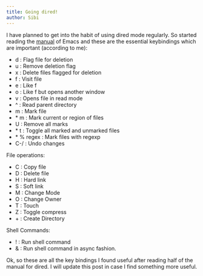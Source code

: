 ```yaml
---
title: Going dired!
author: Sibi
---
```


I have planned to get into the habit of using dired mode regularly. So
started reading the
[manual](http://www.gnu.org/software/emacs/manual/html_node/emacs/Dired.html#Dired)
of Emacs and these are the essential keybindings which are important
(according to me):

* d : Flag file for deletion
* u : Remove deletion flag
* x : Delete files flagged for deletion
* f : Visit file
* e : Like f
* o : Like f but opens another window
* v : Opens file in read mode
* ^ : Read parent directory
* m : Mark file
* \* m : Mark current or region of files
* U : Remove all marks
* \* t : Toggle all marked and unmarked files
* \* % regex : Mark files with regexp
* C-/ : Undo changes

File operations:

* C : Copy file
* D : Delete file
* H : Hard link
* S : Soft link
* M : Change Mode
* O : Change Owner
* T : Touch
* Z : Toggle compress
* \+ : Create Directory

Shell Commands:

* ! : Run shell command
* & : Run shell command in async fashion.

Ok, so these are all the key bindings I found useful after reading
half of the manual for dired. I will update this post in case I find
something more useful.

